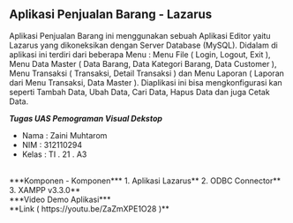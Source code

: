 ## Aplikasi Penjualan Barang - Lazarus

Aplikasi Penjualan Barang ini menggunakan sebuah Aplikasi Editor yaitu Lazarus yang dikoneksikan dengan Server Database (MySQL). Didalam di aplikasi ini terdiri dari beberapa Menu : Menu File ( Login, Logout, Exit ), Menu Data Master ( Data Barang, Data Kategori Barang, Data Customer ), Menu Transaksi ( Transaksi, Detail Transaksi ) dan Menu Laporan ( Laporan dari Menu Transaksi, Data Master ). Diaplikasi ini bisa mengkonfigurasi kan seperti Tambah Data, Ubah Data, Cari Data, Hapus Data dan juga Cetak Data.

***Tugas UAS Pemograman Visual Dekstop***
<br>
- Nama     : Zaini Muhtarom
- NIM      : 312110294
- Kelas    : TI . 21 . A3
</br>
***Komponen - Komponen***
1. Aplikasi Lazarus**
2. ODBC Connector**
3. XAMPP v3.3.0**
</br>
***Video Demo Aplikasi***
<br>
**Link ( https://youtu.be/ZaZmXPE1O28 )**
</br>
